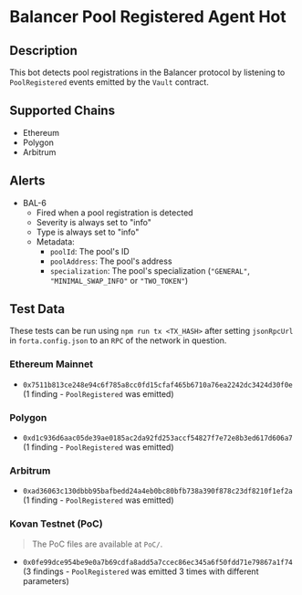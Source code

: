 # Balancer Pool Registered Agent Hot

## Description

This bot detects pool registrations in the Balancer protocol by listening to `PoolRegistered` events emitted by the
`Vault` contract.

## Supported Chains

- Ethereum
- Polygon
- Arbitrum

## Alerts

- BAL-6
  - Fired when a pool registration is detected
  - Severity is always set to "info"
  - Type is always set to "info"
  - Metadata:
    - `poolId`: The pool's ID
    - `poolAddress`: The pool's address
    - `specialization`: The pool's specialization (`"GENERAL"`, `"MINIMAL_SWAP_INFO"` or `"TWO_TOKEN"`)

## Test Data

These tests can be run using `npm run tx <TX_HASH>` after setting `jsonRpcUrl` in `forta.config.json` to an
`RPC` of the network in question.

### Ethereum Mainnet

- `0x7511b813ce248e94c6f785a8cc0fd15cfaf465b6710a76ea2242dc3424d30f0e` (1 finding - `PoolRegistered` was emitted)

### Polygon

- `0xd1c936d6aac05de39ae0185ac2da92fd253accf54827f7e72e8b3ed617d606a7` (1 finding - `PoolRegistered` was emitted)

### Arbitrum

- `0xad36063c130dbbb95bafbedd24a4eb0bc80bfb738a390f878c23df8210f1ef2a` (1 finding - `PoolRegistered` was emitted)

### Kovan Testnet (PoC)

> The PoC files are available at `PoC/`.

- `0x0fe99dce954be9e0a7b69cdfa8add5a7ccec86ec345a6f50fdd71e79867a1f74` (3 findings - `PoolRegistered` was emitted 3 times with different parameters)
